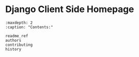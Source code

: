 # Django Client Side Homepage

```{toctree}
:maxdepth: 2
:caption: "Contents:"

readme_ref
authors
contributing
history
```
